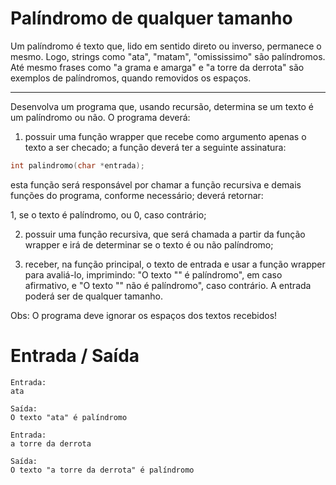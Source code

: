 # Palíndromo de qualquer tamanho

Um palíndromo é texto que, lido em sentido direto ou inverso, permanece o mesmo. Logo, strings​ como "ata", "matam", "omississimo" são palíndromos. Até mesmo frases como "a grama e amarga" e "a torre da derrota" são exemplos de palíndromos, quando removidos os espaços.

******

Desenvolva um programa que, usando recursão, determina se um texto é um palíndromo ou não. O programa deverá:

1) possuir uma função wrapper que recebe como argumento apenas o texto a ser checado; a função deverá ter a seguinte assinatura:

```c
int palindromo(char *entrada);
```

esta função será responsável por chamar a função recursiva e demais funções do programa, conforme necessário; deverá retornar: 

1, se o texto é palíndromo, ou
0, caso contrário;

2) possuir uma função recursiva, que será chamada a partir da função wrapper e irá de determinar se o texto é ou não palíndromo;

3) receber, na função principal, o texto de entrada e usar a função wrapper para avaliá-lo, imprimindo: "O texto "<texto>" é palíndromo", em caso afirmativo, e "O texto "<texto>" não é palíndromo", caso contrário. A entrada poderá ser de qualquer tamanho.

Obs: O programa deve ignorar os espaços dos textos recebidos!

# Entrada / Saída

```
Entrada:
ata

Saída:
O texto "ata" é palíndromo
```

```
Entrada:
a torre da derrota

Saída:
O texto "a torre da derrota" é palíndromo
```